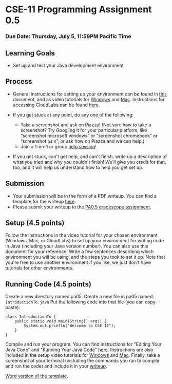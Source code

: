 # CSE-11 Programming Assignment 0.5
### Due Date: Thursday, July 5, 11:59PM Pacific Time
## Learning Goals
- Set up and test your Java development environment

## Process
- General instructions for setting up your environment can be found in [this](https://github.com/CSE11-SU121-Assignments/cse11-pa0.5-Setup-starter/blob/main/Instructions%20for%20setting%20up%20Java%20on%20your%20own%20machine.pdf) document, and as video tutorials for [Windows](https://drive.google.com/file/d/1FxIAaGj7JAAN5QNpqcx1JBdv36yzX6TX/view?usp=sharing)  and [Mac](https://drive.google.com/file/d/1EsF6t_ZA7TIdQ0iIu9X_dh1T5YGmzxNG/view?usp=sharing). Instructions for accessing CloudLabs can be found [here](https://github.com/CSE11-SU121-Assignments/cse11-sp21-pa0.5-Setup-starter/blob/main/CloudLabs%20Instructions.pdf).
- If you get stuck at any point, do any one of the following:
    - Take a screenshot and ask on Piazza! (Not sure how to take a screenshot? Try Googling it for your particular platform, like “screenshot microsoft windows” or “screenshot chromebook” or “screenshot os x”, or ask how on Piazza and we can help.)
    - Join a 1-on-1 or group [help session](https://ucsd-cse11-su121.github.io/#staff)!
    
- If you get stuck, can't get help, and can't finish, write up a description of what you tried and why you couldn't finish! We'll give you credit for that, too, and it will help us understand how to help you get set up.

## Submission
- Your submission will be in the form of a PDF writeup. You can find a template for the writeup [here](https://github.com/CSE11-SU121-Assignments/cse11-pa0.5-Setup-starter/blob/main/PA0.5%20Submission%20Template.pdf).
- Please submit your writeup to the [PA0.5 gradescope assignment](https://www.gradescope.com/courses/277487/assignments/1360355/submissions).

## Setup (4.5 points)
Follow the instructions in the video tutorial for your chosen environment (Windows, Mac, or CloudLabs) to set up your environment for writing code in Java (including your Java version number). You can also use this document for your reference. Write a few sentences describing which environment you will be using, and the steps you took to set it up. Note that you're free to use another environment if you like, we just don't have tutorials for other environments.

## Running Code (4.5 points)

Create a new directory named pa05. Create a new file in pa05 named:
`IntroductionTo.java`
Put the following code into that file (you can copy-paste):
```
class IntroductionTo {
	public static void main(String[] args) {
		System.out.println("Welcome to CSE 11");
	}
}
```
Compile and run your program. You can find instructions for "Editing Your Java Code" and "Running Your Java Code" [here](https://github.com/CSE11-SU121-Assignments/cse11-pa0.5-Setup-starter/blob/main/Instructions%20for%20setting%20up%20Java%20on%20your%20own%20machine.pdf). Instructions are also included in the setup video tutorials for [Windows](https://drive.google.com/file/d/1FxIAaGj7JAAN5QNpqcx1JBdv36yzX6TX/view?usp=sharing) and [Mac](https://drive.google.com/file/d/1EsF6t_ZA7TIdQ0iIu9X_dh1T5YGmzxNG/view?usp=sharing). Finally, take a screenshot of your terminal (including the commands you ran to compile and run the code) and include it in your [writeup](https://github.com/CSE11-SU121-Assignments/cse11-pa0.5-Setup-starter/blob/main/PA0.5%20Submission%20Template.pdf).

[Word version of the template](https://github.com/CSE11-SU121-Assignments/cse11-pa0.5-Setup-starter/blob/main/PA0.5%20Submission%20Template.docx).

